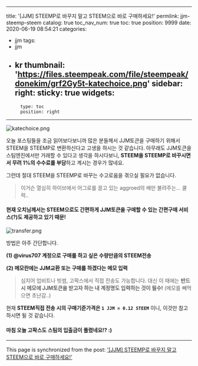 
---
title: '[JJM] STEEMP로 바꾸지 말고 STEEM으로 바로 구매하세요!'
permlink: jjm-steemp-steem
catalog: true
toc_nav_num: true
toc: true
position: 9999
date: 2020-06-19 08:54:21
categories:
- jjm
tags:
- jjm
- kr
thumbnail: 'https://files.steempeak.com/file/steempeak/donekim/grf2Gy5t-katechoice.png'
sidebar:
    right:
        sticky: true
widgets:
    -
        type: toc
        position: right
---


![katechoice.png](https://files.steempeak.com/file/steempeak/donekim/grf2Gy5t-katechoice.png)

오늘 포스팅들을 조금 읽어보다보니까 많은 분들께서 JJM토큰을 구매하기 위해서 STEEM을 STEEMP로 변환하신다고 고생을 하시는 것 같습니다. 아무래도 JJM토큰을 스팀엔진에서만 거래할 수 있다고 생각을 하시다보니, **STEEM을 STEEMP로 바꾸시면서 무려 1%의 수수료를 부담**하고 계시는 경우가 많네요.

그런데 절대 STEEM을 STEEMP로 바꾸는 수고로움을 겪으실 필요가 없습니다.

> 이거슨 열심히 하이브에서 어그로를 끌고 있는 aggroed의 배만 불려주는... 쿨럭..

#### 현재 오치님께서는 STEEM으로도 간편하게 JJM토큰을 구매할 수 있는 간편구매 서비스(?)도 제공하고 있기 때문!

![transfer.png](https://files.steempeak.com/file/steempeak/donekim/hLWccBJ4-transfer.png)


방법은 아주 간단합니다.

**(1) @virus707 계정으로 구매를 하고 싶은 수량만큼의 STEEM전송**

**(2) 메모란에는 JJM교환 또는 구매를 하겠다는 메모 입력**

> 심지어 업비트나 빗썸, 고팍스에서 직접 전송도 가능합니다. 대신 이 때에는 **반드시 메모에 JJM토큰을 받고자 하는 내 계정명도 입력하는 것이 필수!** (메모를 빼먹으면 초난감..)


현재 **STEEM직접 전송 시의 구매기준가격은 `1 JJM = 0.12 STEEM`** 이니, 이것만 참고하시면 될 것 같습니다.



#### 마침 오늘 고팍스도 스팀의 입출금이 풀렸네요!? :)


- - -

This page is synchronized from the post: ['[JJM] STEEMP로 바꾸지 말고 STEEM으로 바로 구매하세요!'](https://steemit.com/@donekim/jjm-steemp-steem)

